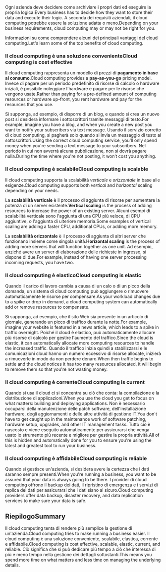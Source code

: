 <span data-ttu-id="84950-101">Ogni azienda deve decidere come archiviare i propri dati ed eseguire la propria logica.</span><span class="sxs-lookup"><span data-stu-id="84950-101">Every business has to decide how they want to store their data and execute their logic.</span></span> <span data-ttu-id="84950-102">A seconda dei requisiti aziendali, il cloud computing potrebbe essere la soluzione adatta o meno.</span><span class="sxs-lookup"><span data-stu-id="84950-102">Depending on your business requirements, cloud computing may or may not be right for you.</span></span>

<span data-ttu-id="84950-103">Informazioni su come comprendere alcuni dei principali vantaggi del cloud computing.</span><span class="sxs-lookup"><span data-stu-id="84950-103">Let's learn some of the top benefits of cloud computing.</span></span>

### <a name="cloud-computing-is-cost-effective"></a><span data-ttu-id="84950-104">Il cloud computing è una soluzione conveniente</span><span class="sxs-lookup"><span data-stu-id="84950-104">Cloud computing is cost effective</span></span>

<span data-ttu-id="84950-105">Il cloud computing rappresenta un modello di prezzi di **pagamento in base al consumo**.</span><span class="sxs-lookup"><span data-stu-id="84950-105">Cloud computing provides a **pay-as-you-go** pricing model.</span></span> <span data-ttu-id="84950-106">Invece di pagare per un periodo predefinito di risorse di calcolo o hardware iniziali, è possibile noleggiare l'hardware e pagare per le risorse che vengono usate.</span><span class="sxs-lookup"><span data-stu-id="84950-106">Rather than paying for a pre-defined amount of computing resources or hardware up-front, you rent hardware and pay for the resources that you use.</span></span>

<span data-ttu-id="84950-107">Si supponga, ad esempio, di disporre di un blog, e quando si crea un nuovo post si desidera informare i sottoscrittori tramite messaggi di testo.</span><span class="sxs-lookup"><span data-stu-id="84950-107">For example, imagine you have a blog, and when you create a new post you want to notify your subscribers via text message.</span></span> <span data-ttu-id="84950-108">Usando il servizio corretto di cloud computing, si pagherà solo quando si invia un messaggio di testo ai sottoscrittori.</span><span class="sxs-lookup"><span data-stu-id="84950-108">Using the correct cloud computing service, you'll only spend money when you're sending a text message to your subscribers.</span></span> <span data-ttu-id="84950-109">Nel periodo in cui non avverrà alcuna pubblicazione, non si dovrà pagare nulla.</span><span class="sxs-lookup"><span data-stu-id="84950-109">During the time where you're not posting, it won’t cost you anything.</span></span>

### <a name="cloud-computing-is-scalable"></a><span data-ttu-id="84950-110">Il cloud computing è scalabile</span><span class="sxs-lookup"><span data-stu-id="84950-110">Cloud computing is scalable</span></span>

<span data-ttu-id="84950-111">Il cloud computing supporta la scalabilità _verticale_ e _orizzontale_ in base alle esigenze.</span><span class="sxs-lookup"><span data-stu-id="84950-111">Cloud computing supports both _vertical_ and _horizontal_ scaling depending on your needs.</span></span>

<span data-ttu-id="84950-112">La **scalabilità verticale** è il processo di aggiunta di risorse per aumentare la potenza di un server esistente.</span><span class="sxs-lookup"><span data-stu-id="84950-112">**Vertical scaling** is the process of adding resources to increase the power of an existing server.</span></span> <span data-ttu-id="84950-113">Alcuni esempi di scalabilità verticale sono l'aggiunta di una CPU più veloce, di CPU aggiuntive, o l'aggiunta di ulteriore memoria.</span><span class="sxs-lookup"><span data-stu-id="84950-113">Some examples of vertical scaling are adding a faster CPU, additional CPUs, or adding more memory.</span></span>

<span data-ttu-id="84950-114">La **scalabilità orizzontale** è il processo di aggiunta di altri server che funzionano insieme come singola unità.</span><span class="sxs-lookup"><span data-stu-id="84950-114">**Horizontal scaling** is the process of adding more servers that will function together as one unit.</span></span> <span data-ttu-id="84950-115">Ad esempio, anziché avere un server di elaborazione delle richieste in ingresso, si dispone di due.</span><span class="sxs-lookup"><span data-stu-id="84950-115">For example, instead of having one server processing incoming requests, you have two.</span></span>

### <a name="cloud-computing-is-elastic"></a><span data-ttu-id="84950-116">Il cloud computing è elastico</span><span class="sxs-lookup"><span data-stu-id="84950-116">Cloud computing is elastic</span></span>

<span data-ttu-id="84950-117">Quando il carico di lavoro cambia a causa di un calo o di un picco della domanda, un sistema di cloud computing può aggiungere o rimuovere automaticamente le risorse per compensare.</span><span class="sxs-lookup"><span data-stu-id="84950-117">As your workload changes due to a spike or drop in demand, a cloud computing system can automatically add or remove resources to compensate.</span></span>

<span data-ttu-id="84950-118">Si supponga, ad esempio, che il sito Web sia presente in un articolo di giornale, generando un picco di traffico durante la notte.</span><span class="sxs-lookup"><span data-stu-id="84950-118">For example, imagine your website is featured in a news article, which leads to a spike in traffic overnight.</span></span> <span data-ttu-id="84950-119">Poiché il cloud è elastico, può automaticamente allocare più risorse di calcolo per gestire l'aumento del traffico.</span><span class="sxs-lookup"><span data-stu-id="84950-119">Since the cloud is elastic, it can automatically allocate more computing resources to handle the increased traffic.</span></span> <span data-ttu-id="84950-120">Quando il traffico inizia quindi a stabilizzarsi e le comunicazioni cloud hanno un numero eccessivo di risorse allocate, inizierà a rimuoverle in modo da non perdere denaro.</span><span class="sxs-lookup"><span data-stu-id="84950-120">When then traffic begins to settle and the cloud notices it has too many resources allocated, it will begin to remove them so that you're not wasting money.</span></span>

### <a name="cloud-computing-is-current"></a><span data-ttu-id="84950-121">Il cloud computing è corrente</span><span class="sxs-lookup"><span data-stu-id="84950-121">Cloud computing is current</span></span>

<span data-ttu-id="84950-122">Quando si usa il cloud ci si concentra su ciò che conta: la compilazione e la distribuzione di applicazioni.</span><span class="sxs-lookup"><span data-stu-id="84950-122">When you use the cloud you get to focus on what matters: building and deploying applications.</span></span> <span data-ttu-id="84950-123">Non è necessario occuparsi della manutenzione delle patch software, dell'installazione hardware, degli aggiornamenti e delle altre attività di gestione IT.</span><span class="sxs-lookup"><span data-stu-id="84950-123">You don't have to get caught up in the maintenance work of software patching, hardware setup, upgrades, and other IT management tasks.</span></span> <span data-ttu-id="84950-124">Tutto ciò è nascosto e viene eseguito automaticamente per assicurarsi che venga usato lo strumento più recente e migliore per gestire la propria attività.</span><span class="sxs-lookup"><span data-stu-id="84950-124">All of this is hidden and automatically done for you to ensure you're using the latest and greatest tool to run your business.</span></span>

### <a name="cloud-computing-is-reliable"></a><span data-ttu-id="84950-125">Il cloud computing è affidabile</span><span class="sxs-lookup"><span data-stu-id="84950-125">Cloud computing is reliable</span></span>

<span data-ttu-id="84950-126">Quando si gestisce un'azienda, si desidera avere la certezza che i dati saranno sempre presenti.</span><span class="sxs-lookup"><span data-stu-id="84950-126">When you're running a business, you want to be assured that your data is always going to be there.</span></span> <span data-ttu-id="84950-127">I provider di cloud computing offrono il backup dei dati, il ripristino di emergenza e i servizi di replica dei dati per assicurarsi che i dati siano al sicuro.</span><span class="sxs-lookup"><span data-stu-id="84950-127">Cloud computing providers offer data backup, disaster recovery, and data replication services to make sure your data is safe.</span></span>

## <a name="summary"></a><span data-ttu-id="84950-128">Riepilogo</span><span class="sxs-lookup"><span data-stu-id="84950-128">Summary</span></span>

<span data-ttu-id="84950-129">Il cloud computing tenta di rendere più semplice la gestione di un'azienda.</span><span class="sxs-lookup"><span data-stu-id="84950-129">Cloud computing tries to make running a business easier.</span></span> <span data-ttu-id="84950-130">Il cloud computing è una soluzione conveniente, scalabile, elastica, corrente e affidabile.</span><span class="sxs-lookup"><span data-stu-id="84950-130">Cloud computing is cost effective, scalable, elastic, current, and reliable.</span></span> <span data-ttu-id="84950-131">Ciò significa che si può dedicare più tempo a ciò che interessa di più e meno tempo nella gestione dei dettagli sottostanti.</span><span class="sxs-lookup"><span data-stu-id="84950-131">This means you spend more time on what matters and less time on managing the underlying details.</span></span>



